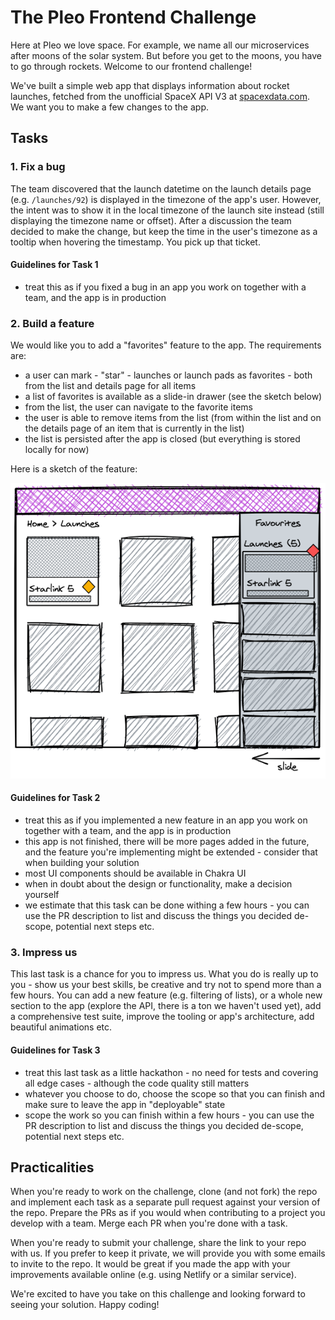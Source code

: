 # The Pleo Frontend Challenge

Here at Pleo we love space. For example, we name all our microservices after
moons of the solar system. But before you get to the moons, you have to go
through rockets. Welcome to our frontend challenge!

We've built a simple web app that displays information about rocket launches,
fetched from the unofficial SpaceX API V3 at
[spacexdata.com](https://docs.spacexdata.com/?version=latest). We want you to
make a few changes to the app.

## Tasks

### 1. Fix a bug

The team discovered that the launch datetime on the launch details page (e.g.
`/launches/92`) is displayed in the timezone of the app's user. However, the
intent was to show it in the local timezone of the launch site instead (still
displaying the timezone name or offset). After a discussion the team decided to
make the change, but keep the time in the user's timezone as a tooltip when
hovering the timestamp. You pick up that ticket.

#### Guidelines for Task 1

- treat this as if you fixed a bug in an app you work on together with a team,
  and the app is in production

### 2. Build a feature

We would like you to add a "favorites" feature to the app. The requirements are:

- a user can mark - "star" - launches or launch pads as favorites - both from
  the list and details page for all items
- a list of favorites is available as a slide-in drawer (see the sketch below)
- from the list, the user can navigate to the favorite items
- the user is able to remove items from the list (from within the list and on
  the details page of an item that is currently in the list)
- the list is persisted after the app is closed (but everything is stored
  locally for now)

Here is a sketch of the feature:

![](feature.png)

#### Guidelines for Task 2

- treat this as if you implemented a new feature in an app you work on together
  with a team, and the app is in production
- this app is not finished, there will be more pages added in the future, and
  the feature you're implementing might be extended - consider that when
  building your solution
- most UI components should be available in Chakra UI
- when in doubt about the design or functionality, make a decision yourself
- we estimate that this task can be done withing a few hours - you can use the
  PR description to list and discuss the things you decided de-scope, potential
  next steps etc.

### 3. Impress us

This last task is a chance for you to impress us. What you do is really up to
you - show us your best skills, be creative and try not to spend more than a few
hours. You can add a new feature (e.g. filtering of lists), or a whole new
section to the app (explore the API, there is a ton we haven't used yet), add a
comprehensive test suite, improve the tooling or app's architecture, add
beautiful animations etc.

#### Guidelines for Task 3

- treat this last task as a little hackathon - no need for tests and covering
  all edge cases - although the code quality still matters
- whatever you choose to do, choose the scope so that you can finish and make
  sure to leave the app in "deployable" state
- scope the work so you can finish within a few hours - you can use the PR
  description to list and discuss the things you decided de-scope, potential
  next steps etc.

## Practicalities

When you're ready to work on the challenge, clone (and not fork) the repo and
implement each task as a separate pull request against your version of the repo.
Prepare the PRs as if you would when contributing to a project you develop with
a team. Merge each PR when you're done with a task.

When you're ready to submit your challenge, share the link to your repo with us.
If you prefer to keep it private, we will provide you with some emails to invite
to the repo. It would be great if you made the app with your improvements
available online (e.g. using Netlify or a similar service).

We're excited to have you take on this challenge and looking forward to seeing
your solution. Happy coding!
